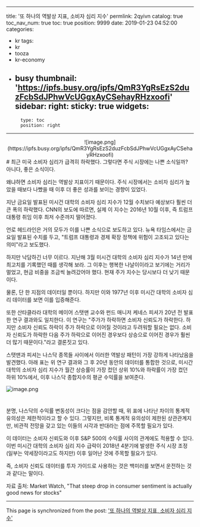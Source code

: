 
---
title: '또 하나의 역발상 지표, 소비자 심리 지수'
permlink: 2qyivn
catalog: true
toc_nav_num: true
toc: true
position: 9999
date: 2019-01-23 04:52:00
categories:
- kr
tags:
- kr
- tooza
- kr-economy
- busy
thumbnail: 'https://ipfs.busy.org/ipfs/QmR3YgRsEzS2duzFcbSdJPhwVcUGgxAyCSehayRHzxoofi'
sidebar:
    right:
        sticky: true
widgets:
    -
        type: toc
        position: right
---


<center>
![image.png](https://ipfs.busy.org/ipfs/QmR3YgRsEzS2duzFcbSdJPhwVcUGgxAyCSehayRHzxoofi)
</center>
#
최근 미국 소비자 심리가 급격히 하락했다. 그렇다면 주식 시장에는 나쁜 소식일까? 아니다, 좋은 소식이다.

​왜냐하면 소비자 심리는 역발상 지표이기 때문이다. 주식 시장에서는 소비자 심리가 높았을 때보다 나빴을 때 이후 더 좋은 성과를 보이는 경향이 있었다.

​지난 금요일 발표된 미시건 대학의 소비자 심리 지수가 12월 수치보다 예상보다 훨씬 더 큰 폭의 하락했다. CNN의 보도에 따르면, 실제 이 지수는 2016년 10월 이후, 즉 트럼프 대통령 취임 이후 최저 수준까지 떨어졌다.

​언로 헤드라인은 거의 모두가 이를 나쁜 소식으로 보도하고 있다. 뉴욕 타임스에서는 금요일 발표된 수치를 두고, "트럼프 대통령과 경제 확장 정책에 위험이 고조되고 있다는 의미"라고 보도했다.

​하지만 낙담하긴 너무 이르다. 지난해 3월 미시건 대학의 소비자 심리 지수가 14년 만에 최고치를 기록했던 때를 생각해 보라. 그 이후는 행복한 나날이이라고 보기에는 거리가 멀었고, 현금 비중을 조금씩 늘려갔어야 했다. 현재 주가 지수는 당시보다 더 낮기 때문이다.

​물론, 단 한 지점의 데이터일 뿐이다. 하지만 이와 1977년 이후 미시간 대학의 소비자 심리 데이터를 보면 이를 입증해준다.

​또한 산타클라라 대학의 메이어 스탯맨 교수와 펀드 매니저 케네스 피셔가 20년 전 발표한 연구 결과와도 일치한다. 이 연구는 "주가가 하락하면 소비자 신뢰도가 하락한다. 하지만 소비자 신뢰도 하락이 주가 하락으로 이어질 것이라고 두려워할 필요는 없다. 소비자 신뢰도가 하락한 다음 주가 하락으로 이어진 경우보다 상승으로 이어진 경우가 훨씬 더 많기 때문이다."라고 결론짓고 있다.

​스탯맨과 피셔는 나스닥 종목들 사이에서 이러한 역발상 패턴이 가장 강하게 나타났음을 발견했다. 아래 표는 위 연구 결과와 그 후 20년 동안의 데이터를 통합한 것으로, 미시간 대학의 소비자 심리 지수가 월간 상승률이 가장 컸던 상위 10%와 하락률이 가장 컸던 하위 10%에서, 이후 나스닥 종합지수의 평균 수익률을 보여준다.

![image.png](https://ipfs.busy.org/ipfs/QmV7zLqQuXP69Yevb136S53ydw8RmbiEgJaycfHR9j4aBW)
#
분명, 나스닥의 수익률 변동성이 크다는 점을 감안할 때, 위 표에 나타난 차이의 통계적 유의성은 제한적이라고 할 수 있다. 그렇지만, 비록 통계적 유의성이 제한된 상관관계지만, 비관적 전망을 갖고 있는 이들의 시각과 반대라는 점에 주목할 필요가 있다.

​이 데이터는 소비자 신뢰도와 이후 S&P 500의 수익률 사이의 관계에도 적용할 수 있다. 이번 미시간 대학의 소비자 심리 지수 급락이 2018년 4분기에 발생한 주식 시장 조정(일부는 약세장이라고도 하지만) 이후 일어난 것에 주목할 필요가 있다.

​즉, 소비자 신뢰도 데이터를 투자 가이드로 사용하는 것은 백미러를 보면서 운전하는 것과 같다는 말이다.

​자료 출처: Market Watch, "That steep drop in consumer sentiment is actually good news for stocks"


- - -

This page is synchronized from the post: ['또 하나의 역발상 지표, 소비자 심리 지수'](https://steemit.com/@pius.pius/2qyivn)
